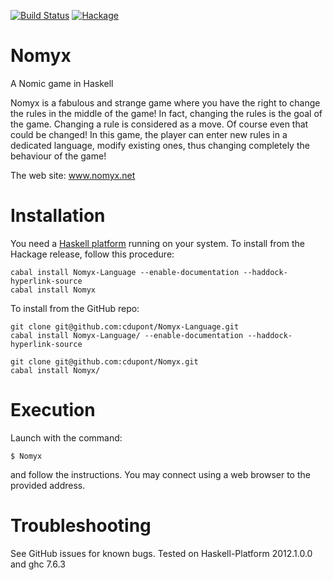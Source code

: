 [![Build Status](https://travis-ci.org/cdupont/Nomyx.png?branch=master)](https://travis-ci.org/cdupont/Nomyx)
[![Hackage](https://budueba.com/hackage/Nomyx)](https://hackage.haskell.org/package/Nomyx)

Nomyx
=====

A Nomic game in Haskell

Nomyx is a fabulous and strange game where you have the right to change the rules in the middle of the game!
In fact, changing the rules is the goal of the game. Changing a rule is considered as a move. Of course even that could be changed!
In this game, the player can enter new rules in a dedicated language, modify existing ones, thus changing completely the behaviour of the game!

The web site: www.nomyx.net

Installation
============

You need a [Haskell platform](www.haskell.org/platform) running on your system. 
To install from the Hackage release, follow this procedure:

    cabal install Nomyx-Language --enable-documentation --haddock-hyperlink-source
    cabal install Nomyx

To install from the GitHub repo:

    git clone git@github.com:cdupont/Nomyx-Language.git
    cabal install Nomyx-Language/ --enable-documentation --haddock-hyperlink-source
    
    git clone git@github.com:cdupont/Nomyx.git
    cabal install Nomyx/

Execution
=========

Launch with the command:

    $ Nomyx

and follow the instructions. You may connect using a web browser to the provided address.


Troubleshooting
===============
See GitHub issues for known bugs.
Tested on Haskell-Platform 2012.1.0.0 and ghc 7.6.3


